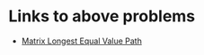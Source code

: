 # Links to above problems

- [Matrix Longest Equal Value Path](https://github.com/Fahadh4444/Coding-Interview-Questions/tree/main/TalentBattle/Matrix%20Longest%20Equal%20Value%20Path)
